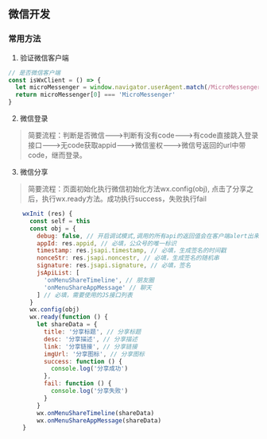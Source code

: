 ## 微信开发
### 常用方法
1. 验证微信客户端
```js
// 是否微信客户端
const isWxClient = () => {
  let microMessenger = window.navigator.userAgent.match(/MicroMessenger/i) || []
  return microMessenger[0] === 'MicroMessenger'
}
```
2. 微信登录
> 简要流程：判断是否微信--->判断有没有code--->有code直接跳入登录接口--->无code获取appid--->微信鉴权--->微信号返回的url中带code，继而登录。

3. 微信分享
> 简要流程：页面初始化执行微信初始化方法wx.config(obj), 点击了分享之后，执行wx.ready方法。成功执行success，失败执行fail
```js
    wxInit (res) {
      const self = this
      const obj = {
        debug: false, // 开启调试模式,调用的所有api的返回值会在客户端alert出来，若要查看传入的参数，可以在pc端打开，参数信息会通过log打出，仅在pc端时才会打印。
        appId: res.appid, // 必填，公众号的唯一标识
        timestamp: res.jsapi.timestamp, // 必填，生成签名的时间戳
        nonceStr: res.jsapi.noncestr, // 必填，生成签名的随机串
        signature: res.jsapi.signature, // 必填，签名
        jsApiList: [
          'onMenuShareTimeline', // 朋友圈
          'onMenuShareAppMessage' // 聊天
        ] // 必填，需要使用的JS接口列表
      }
      wx.config(obj)
      wx.ready(function () {
        let shareData = {
          title: '分享标题', // 分享标题
          desc: '分享描述', // 分享描述
          link: '分享链接', // 分享链接
          imgUrl: '分享图标', // 分享图标
          success: function () {
            console.log('分享成功')
          },
          fail: function () {
            console.log('分享失败')
          }
        }
        wx.onMenuShareTimeline(shareData)
        wx.onMenuShareAppMessage(shareData)
    }
```


